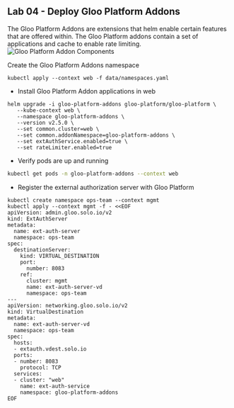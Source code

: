 ## Lab 04 - Deploy Gloo Platform Addons <a name="lab-04---deploy-gloo-platform-addons-"></a>

The Gloo Platform Addons are extensions that helm enable certain features that are offered within. The Gloo Platform addons contain a set of applications and cache to enable rate limiting.
![Gloo Platform Addon Components](images/gloo-platform-addons.png)

Create the Gloo Platform Addons namespace
```shell
kubectl apply --context web -f data/namespaces.yaml
```

* Install Gloo Platform Addon applications in web
```shell
helm upgrade -i gloo-platform-addons gloo-platform/gloo-platform \
   --kube-context web \
   --namespace gloo-platform-addons \
   --version v2.5.0 \
   --set common.cluster=web \
   --set common.addonNamespace=gloo-platform-addons \
   --set extAuthService.enabled=true \
   --set rateLimiter.enabled=true
```

* Verify pods are up and running
```bash
kubectl get pods -n gloo-platform-addons --context web
```

* Register the external authorization server with Gloo Platform
```shell
kubectl create namespace ops-team --context mgmt
kubectl apply --context mgmt -f - <<EOF
apiVersion: admin.gloo.solo.io/v2
kind: ExtAuthServer
metadata:
  name: ext-auth-server
  namespace: ops-team
spec:
  destinationServer:
    kind: VIRTUAL_DESTINATION
    port:
      number: 8083
    ref:
      cluster: mgmt
      name: ext-auth-server-vd
      namespace: ops-team
---
apiVersion: networking.gloo.solo.io/v2
kind: VirtualDestination
metadata:
  name: ext-auth-server-vd
  namespace: ops-team
spec:
  hosts:
  - extauth.vdest.solo.io
  ports:
  - number: 8083
    protocol: TCP
  services:
  - cluster: "web"
    name: ext-auth-service
    namespace: gloo-platform-addons
EOF
```
